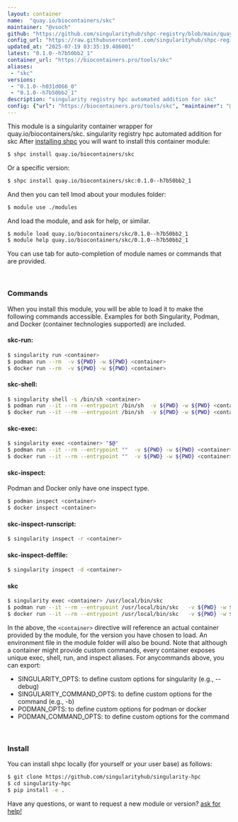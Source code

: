 ```yaml
---
layout: container
name:  "quay.io/biocontainers/skc"
maintainer: "@vsoch"
github: "https://github.com/singularityhub/shpc-registry/blob/main/quay.io/biocontainers/skc/container.yaml"
config_url: "https://raw.githubusercontent.com/singularityhub/shpc-registry/main/quay.io/biocontainers/skc/container.yaml"
updated_at: "2025-07-19 03:35:19.486001"
latest: "0.1.0--h7b50bb2_1"
container_url: "https://biocontainers.pro/tools/skc"
aliases:
 - "skc"
versions:
 - "0.1.0--h031d066_0"
 - "0.1.0--h7b50bb2_1"
description: "singularity registry hpc automated addition for skc"
config: {"url": "https://biocontainers.pro/tools/skc", "maintainer": "@vsoch", "description": "singularity registry hpc automated addition for skc", "latest": {"0.1.0--h7b50bb2_1": "sha256:56ddc01e248171aa69a37ff87a15fcd5edcfe178c785a58f996c0be065f8a936"}, "tags": {"0.1.0--h031d066_0": "sha256:6e91d8f0561453cde407802b1b697e36ab41664309af6238db90f69d54d766e2", "0.1.0--h7b50bb2_1": "sha256:56ddc01e248171aa69a37ff87a15fcd5edcfe178c785a58f996c0be065f8a936"}, "docker": "quay.io/biocontainers/skc", "aliases": {"skc": "/usr/local/bin/skc"}}
---
```


This module is a singularity container wrapper for quay.io/biocontainers/skc.
singularity registry hpc automated addition for skc
After [installing shpc](#install) you will want to install this container module:


```bash
$ shpc install quay.io/biocontainers/skc
```

Or a specific version:

```bash
$ shpc install quay.io/biocontainers/skc:0.1.0--h7b50bb2_1
```

And then you can tell lmod about your modules folder:

```bash
$ module use ./modules
```

And load the module, and ask for help, or similar.

```bash
$ module load quay.io/biocontainers/skc/0.1.0--h7b50bb2_1
$ module help quay.io/biocontainers/skc/0.1.0--h7b50bb2_1
```

You can use tab for auto-completion of module names or commands that are provided.

<br>

### Commands

When you install this module, you will be able to load it to make the following commands accessible.
Examples for both Singularity, Podman, and Docker (container technologies supported) are included.

#### skc-run:

```bash
$ singularity run <container>
$ podman run --rm  -v ${PWD} -w ${PWD} <container>
$ docker run --rm  -v ${PWD} -w ${PWD} <container>
```

#### skc-shell:

```bash
$ singularity shell -s /bin/sh <container>
$ podman run --it --rm --entrypoint /bin/sh  -v ${PWD} -w ${PWD} <container>
$ docker run --it --rm --entrypoint /bin/sh  -v ${PWD} -w ${PWD} <container>
```

#### skc-exec:

```bash
$ singularity exec <container> "$@"
$ podman run --it --rm --entrypoint ""  -v ${PWD} -w ${PWD} <container> "$@"
$ docker run --it --rm --entrypoint ""  -v ${PWD} -w ${PWD} <container> "$@"
```

#### skc-inspect:

Podman and Docker only have one inspect type.

```bash
$ podman inspect <container>
$ docker inspect <container>
```

#### skc-inspect-runscript:

```bash
$ singularity inspect -r <container>
```

#### skc-inspect-deffile:

```bash
$ singularity inspect -d <container>
```


#### skc

```bash
$ singularity exec <container> /usr/local/bin/skc
$ podman run --it --rm --entrypoint /usr/local/bin/skc   -v ${PWD} -w ${PWD} <container> -c " $@"
$ docker run --it --rm --entrypoint /usr/local/bin/skc   -v ${PWD} -w ${PWD} <container> -c " $@"
```



In the above, the `<container>` directive will reference an actual container provided
by the module, for the version you have chosen to load. An environment file in the
module folder will also be bound. Note that although a container
might provide custom commands, every container exposes unique exec, shell, run, and
inspect aliases. For anycommands above, you can export:

 - SINGULARITY_OPTS: to define custom options for singularity (e.g., --debug)
 - SINGULARITY_COMMAND_OPTS: to define custom options for the command (e.g., -b)
 - PODMAN_OPTS: to define custom options for podman or docker
 - PODMAN_COMMAND_OPTS: to define custom options for the command

<br>

### Install

You can install shpc locally (for yourself or your user base) as follows:

```bash
$ git clone https://github.com/singularityhub/singularity-hpc
$ cd singularity-hpc
$ pip install -e .
```

Have any questions, or want to request a new module or version? [ask for help!](https://github.com/singularityhub/singularity-hpc/issues)